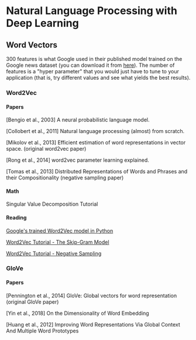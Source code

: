 # Natural Language Processing with Deep Learning

## Word Vectors

300 features is what Google used in their published model trained on the Google news dataset (you can download it from [here](https://code.google.com/archive/p/word2vec/)). The number of features is a "hyper parameter" that you would just have to tune to your application (that is, try different values and see what yields the best results).

### Word2Vec

#### Papers

[Bengio et al., 2003] A neural probabilistic language model.

[Collobert et al., 2011] Natural language processing (almost) from scratch.

[Mikolov et al., 2013] Efficient estimation of word representations in vector space. (original word2vec paper)

[Rong et al., 2014] word2vec parameter learning explained.

[Tomas et al., 2013] Distributed Representations of Words and Phrases and their Compositionality (negative sampling paper)

#### Math

Singular Value Decomposition Tutorial

#### Reading

[Google's trained Word2Vec model in Python](http://mccormickml.com/2016/04/12/googles-pretrained-word2vec-model-in-python/)

[Word2Vec Tutorial - The Skip-Gram Model](http://mccormickml.com/2016/04/19/word2vec-tutorial-the-skip-gram-model/)

[Word2Vec Tutorial - Negative Sampling](http://mccormickml.com/2017/01/11/word2vec-tutorial-part-2-negative-sampling/)

### GloVe

#### Papers

[Pennington et al., 2014] GloVe: Global vectors for word representation (original GloVe paper)

[Yin et al., 2018] On the Dimensionality of Word Embedding

[Huang et al., 2012] Improving Word Representations Via Global Context And Multiple Word Prototypes

